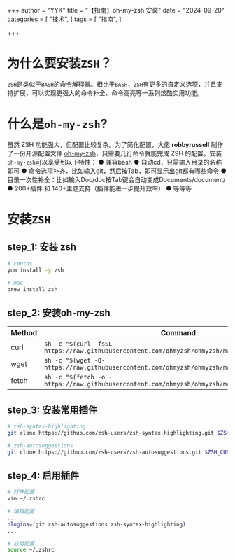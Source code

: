 +++
author = "YYK"
title = "【指南】oh-my-zsh 安装"
date = "2024-09-20"
categories = [
    "技术",
]
tags = [
    "指南",
]

+++

# 为什么要安装`ZSH`？
`ZSH`是类似于`BASH`的命令解释器。相比于`BASH`，`ZSH`有更多的自定义选项，并且支持扩展，可以实现更强大的命令补全、命令高亮等一系列炫酷实用功能。

# 什么是`oh-my-zsh`?
虽然 ZSH 功能强大，但配置比较复杂。为了简化配置，大佬 **robbyrussell** 制作了一份开源配置文件 [oh-my-zsh](https://github.com/ohmyzsh/ohmyzsh)，只需要几行命令就能完成 ZSH 的配置。安装`oh-my-zsh`可以享受到以下特性：
● 兼容bash
● 自动cd，只需输入目录的名称即可
● 命令选项补齐，比如输入git，然后按Tab，即可显示出git都有哪些命令
● 目录一次性补全：比如输入Doc/doc按Tab键会自动变成Documents/document/
● 200+插件 和 140+主题支持（插件能进一步提升效率）
● 等等等

# 安装`ZSH`
## step_1: 安装 zsh
```bash
# centos
yum install -y zsh

# mac
brew install zsh

```
## step_2: 安装oh-my-zsh
| Method | Command |
| ------ | ------- |
| curl   | `sh -c "$(curl -fsSL https://raw.githubusercontent.com/ohmyzsh/ohmyzsh/master/tools/install.sh)"` |
| wget   | `sh -c "$(wget -O- https://raw.githubusercontent.com/ohmyzsh/ohmyzsh/master/tools/install.sh)"` |
| fetch  | `sh -c "$(fetch -o - https://raw.githubusercontent.com/ohmyzsh/ohmyzsh/master/tools/install.sh)"` |


## step_3: 安装常用插件
```bash
# zsh-syntax-highlighting
git clone https://github.com/zsh-users/zsh-syntax-highlighting.git $ZSH_CUSTOM/plugins/zsh-syntax-highlighting

# zsh-autosuggestions
git clone https://github.com/zsh-users/zsh-autosuggestions.git $ZSH_CUSTOM/plugins/zsh-autosuggestions

```

## step_4: 启用插件
```bash
# 打开配置
vim ~/.zshrc

# 编辑配置
...
plugins=(git zsh-autosuggestions zsh-syntax-highlighting)
...

# 应用配置
source ~/.zshrc
```
